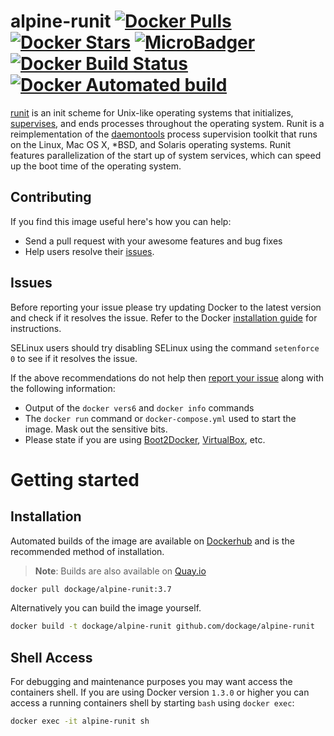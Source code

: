 # alpine-runit [![Docker Pulls](https://img.shields.io/docker/pulls/dockage/alpine-runit.svg)](https://hub.docker.com/r/dockage/alpine-runit/) [![Docker Stars](https://img.shields.io/docker/stars/dockage/alpine-runit.svg?style=flat)](https://hub.docker.com/r/dockage/alpine-runit/) [![MicroBadger](https://images.microbadger.com/badges/image/dockage/alpine-runit:3.7.svg)](https://microbadger.com/images/dockage/alpine-runit:3.7) [![Docker Build Status](https://img.shields.io/docker/build/dockage/alpine-runit.svg)](https://hub.docker.com/r/dockage/alpine-runit/) [![Docker Automated build](https://img.shields.io/docker/automated/dockage/alpine-runit.svg)](https://hub.docker.com/r/dockage/alpine-runit/)
[runit](http://smarden.org/runit) is an init scheme for Unix-like operating systems that initializes, [supervises](https://en.wikipedia.org/wiki/Process_supervision), and ends processes throughout the operating system. Runit is a reimplementation of the [daemontools](https://en.wikipedia.org/wiki/Daemontools) process supervision toolkit that runs on the Linux, Mac OS X, *BSD, and Solaris operating systems. Runit features parallelization of the start up of system services, which can speed up the boot time of the operating system.


## Contributing

If you find this image useful here's how you can help:

- Send a pull request with your awesome features and bug fixes
- Help users resolve their [issues](../../issues?q=is%3Aopen+is%3Aissue).

## Issues

Before reporting your issue please try updating Docker to the latest version and check if it resolves the issue. Refer to the Docker [installation guide](https://docs.docker.com/installation) for instructions.

SELinux users should try disabling SELinux using the command `setenforce 0` to see if it resolves the issue.

If the above recommendations do not help then [report your issue](../../issues/new) along with the following information:

- Output of the `docker vers6` and `docker info` commands
- The `docker run` command or `docker-compose.yml` used to start the image. Mask out the sensitive bits.
- Please state if you are using [Boot2Docker](http://www.boot2docker.io), [VirtualBox](https://www.virtualbox.org), etc.

# Getting started

## Installation

Automated builds of the image are available on [Dockerhub](https://hub.docker.com/r/dockage/alpine-runit) and is the recommended method of installation.

> **Note**: Builds are also available on [Quay.io](https://quay.io/repository/dockage/alpine-runit)

```bash
docker pull dockage/alpine-runit:3.7
```

Alternatively you can build the image yourself.

```bash
docker build -t dockage/alpine-runit github.com/dockage/alpine-runit
```

## Shell Access

For debugging and maintenance purposes you may want access the containers shell. If you are using Docker version `1.3.0` or higher you can access a running containers shell by starting `bash` using `docker exec`:

```bash
docker exec -it alpine-runit sh